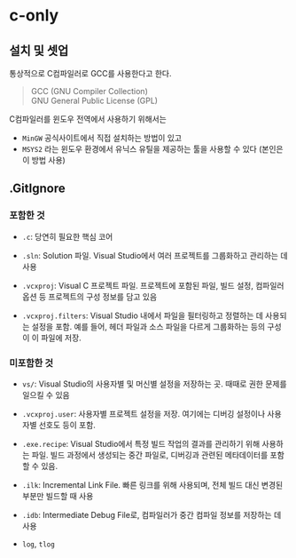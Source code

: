 # c-only

## 설치 및 셋업

통상적으로 C컴파일러로 GCC를 사용한다고 한다.

> GCC (GNU Compiler Collection)  
> GNU General Public License (GPL)  

C컴파일러를 윈도우 전역에서 사용하기 위해서는

- `MinGW` 공식사이트에서 직접 설치하는 방법이 있고
- `MSYS2` 라는 윈도우 환경에서 유닉스 유틸을 제공하는 툴을 사용할 수 있다 (본인은 이 방법 사용)

## .GitIgnore

### 포함한 것

- `.c`: 당연히 필요한 핵심 코어

- `.sln`: Solution 파일. Visual Studio에서 여러 프로젝트를 그룹화하고 관리하는 데 사용

- `.vcxproj`: Visual C 프로젝트 파일. 프로젝트에 포함된 파일, 빌드 설정, 컴파일러 옵션 등 프로젝트의 구성 정보를 담고 있음

- `.vcxproj.filters`: Visual Studio 내에서 파일을 필터링하고 정렬하는 데 사용되는 설정을 포함. 예를 들어, 헤더 파일과 소스 파일을 다르게 그룹화하는 등의 구성이 이 파일에 저장.

### 미포함한 것

- `vs/`: Visual Studio의 사용자별 및 머신별 설정을 저장하는 곳. 때때로 권한 문제를 일으킬 수 있음

- `.vcxproj.user`: 사용자별 프로젝트 설정을 저장. 여기에는 디버깅 설정이나 사용자별 선호도 등이 포함.

- `.exe.recipe`: Visual Studio에서 특정 빌드 작업의 결과를 관리하기 위해 사용하는 파일. 빌드 과정에서 생성되는 중간 파일로, 디버깅과 관련된 메타데이터를 포함할 수 있음.

- `.ilk`: Incremental Link File. 빠른 링크를 위해 사용되며, 전체 빌드 대신 변경된 부분만 빌드할 때 사용

- `.idb`: Intermediate Debug File로, 컴파일러가 중간 컴파일 정보를 저장하는 데 사용

- `log`, `tlog`